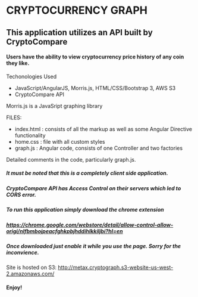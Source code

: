 # CRYPTOCURRENCY GRAPH

## This application utilizes an API built by CryptoCompare

#### Users have the ability to view cryptocurrency price history of any coin they like.

 Techonologies Used
- JavaScript/AngularJS, Morris.js, HTML/CSS/Bootstrap 3, AWS S3
- CryptoCompare API

Morris.js is a JavaSript graphing library

FILES:
- index.html  : consists of all the markup as well as some Angular Directive functionality
- home.css : file with all custom styles
- graph.js : Angular code, consists of one Controller and two factories

Detailed comments in the code, particularly graph.js.



##### It must be noted that this is a completely client side application.
##### CryptoCompare API has Access Control on their servers which led to CORS error.


##### To run this application simply download the chrome extension
##### https://chrome.google.com/webstore/detail/allow-control-allow-origi/nlfbmbojpeacfghkpbjhddihlkkiljbi?hl=en

##### Once downloaded just enable it while you use the page. Sorry for the inconvience. 

Site is hosted on S3: http://metax.cryptograph.s3-website-us-west-2.amazonaws.com/ 

#### Enjoy!


